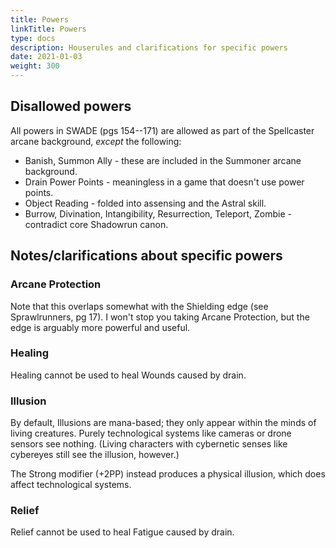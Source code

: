```yaml
---
title: Powers
linkTitle: Powers
type: docs
description: Houserules and clarifications for specific powers
date: 2021-01-03
weight: 300
---
```


## Disallowed powers

All powers in SWADE (pgs 154--171) are allowed as part of the Spellcaster arcane background, *except* the following:

* Banish, Summon Ally - these are included in the Summoner arcane background.
* Drain Power Points - meaningless in a game that doesn't use power points.
* Object Reading - folded into assensing and the Astral skill.
* Burrow, Divination, Intangibility, Resurrection, Teleport, Zombie - contradict core Shadowrun canon.

## Notes/clarifications about specific powers

### Arcane Protection

Note that this overlaps somewhat with the Shielding edge (see Sprawlrunners, pg 17). I won't stop you taking Arcane Protection, but the edge is arguably more powerful and useful.

### Healing

Healing cannot be used to heal Wounds caused by drain.

### Illusion

By default, Illusions are mana-based; they only appear within the minds of living creatures. Purely technological systems like cameras or drone sensors see nothing. (Living characters with cybernetic senses like cybereyes still see the illusion, however.)

The Strong modifier (+2PP) instead produces a physical illusion, which does affect technological systems.

### Relief

Relief cannot be used to heal Fatigue caused by drain.

